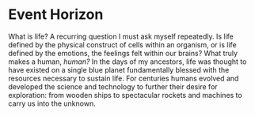# Event Horizon

What is life? A recurring question I must ask myself repeatedly. Is life defined by the physical construct of cells within an organism, or is life defined by the emotions, the feelings felt within our brains? What truly makes a human, *human?* In the days of my ancestors, life was thought to have existed on a single blue planet fundamentally blessed with the resources necessary to sustain life. For centuries humans evolved and developed the science and technology to further their desire for exploration: from wooden ships to spectacular rockets and machines to carry us into the unknown. 